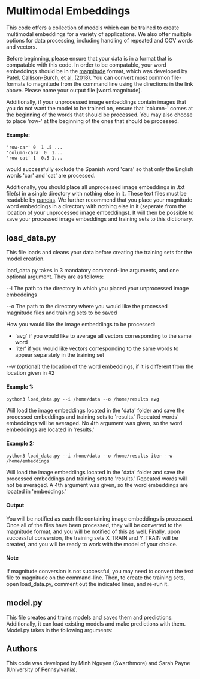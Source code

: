 # Multimodal Embeddings
This code offers a collection of models which can be trained to create multimodal embeddings for a variety of applications. We also offer multiple options for data processing, including handling of repeated and OOV words and vectors.

Before beginning, please ensure that your data is in a format that is compatable with this code. In order to be compatable, your word embeddings should be in the [magnitude](https://github.com/plasticityai/magnitude) format, which was developed by [Patel, Callison-Burch, et al. (2018)](https://www.cis.upenn.edu/~ccb/publications/magnitude-fast-efficient-vector-embeddings-in-python.pdf). You can convert most common file-formats to magnitude from the command line using the directions in the link above. Please name your output file [word.magnitude].

Additionally, if your unprocessed image embeddings contain images that you do not want the model to be trained on, ensure that 'column-' comes at the beginning of the words that should be processed. You may also choose to place 'row-' at the beginning of the ones that should be processed. 

#### Example:
```
'row-car' 0  1 .5 ...
'column-cara' 0  1...
'row-cat' 1  0.5 1...
```
would successfully exclude the Spanish word 'cara' so that only the English words 'car' and 'cat' are processed. 

Additionally, you should place all unprocessed image embeddings in .txt file(s) in a single directory with nothing else in it. These text files must be readable by [pandas](https://pandas.pydata.org/pandas-docs/stable/reference/api/pandas.read_csv.html). We further recommend that you place your magnitude word embeddings in a directory with nothing else in it (seperate from the location of your unprocessed image embeddings). It will then be possible to save your processed image embeddings and training sets to this dictionary.  

## load_data.py
This file loads and cleans your data before creating the training sets for the model creation. 

load_data.py takes in 3 mandatory command-line arguments, and one optional argument. They are as follows: 

--i The path to the directory in which you placed your unprocessed image embeddings

--o The path to the directory where you would like the processed magnitude files and training sets to be saved

How you would like the image embeddings to be processed:
* 'avg' if you would like to average all vectors corresponding to the same word
* 'iter' if you would like vectors corresponding to the same words to appear separately in the training set

--w (optional) the location of the word embeddings, if it is different from the location given in #2 

#### Example 1:
```
python3 load_data.py --i /home/data --o /home/results avg
```
Will load the image embeddings located in the 'data' folder and save the processed embeddings and training sets to 'results.' Repeated words' embeddings will be averaged. No 4th argument was given, so the word embeddings are located in 'results.'

#### Example 2: 

```
python3 load_data.py --i /home/data --o /home/results iter --w /home/embeddings
```
Will load the image embeddings located in the 'data' folder and save the processed embeddings and training sets to 'results.' Repeated words will not be averaged. A 4th argument was given, so the word embeddings are located in 'embeddings.'

#### Output
You will be notified as each file containing image embeddings is processed. Once all of the files have been processed, they will be converted to the magnitude format, and you will be notified of this as well. Finally, upon successful conversion, the training sets X_TRAIN and Y_TRAIN will be created, and you will be ready to work with the model of your choice.

#### Note
If magnitude conversion is not successful, you may need to convert the text file to magnitude on the command-line. Then, to create the training sets, open load_data.py, comment out the indicated lines, and re-run it. 

## model.py
This file creates and trains models and saves them and predictions. Additionally, it can load existing models and make predictions with them. Model.py takes in the following arguments:



## Authors
This code was developed by Minh Nguyen (Swarthmore) and Sarah Payne (University of Pennsylvania).

